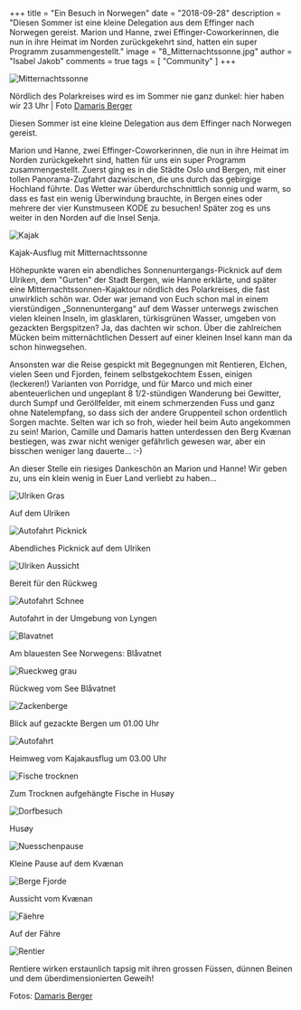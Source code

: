 +++
title = "Ein Besuch in Norwegen"
date = "2018-09-28"
description = "Diesen Sommer ist eine kleine Delegation aus dem Effinger nach Norwegen gereist. Marion und Hanne, zwei Effinger-Coworkerinnen, die nun in ihre Heimat im Norden zurückgekehrt sind, hatten ein super Programm zusammengestellt."
image = "8_Mitternachtssonne.jpg"
author = "Isabel Jakob"
comments = true
tags = [ "Community" ]
+++

![Mitternachtssonne](8_Mitternachtssonne.jpg)
<p class="image-caption">
  Nördlich des Polarkreises wird es im Sommer nie ganz dunkel: hier haben wir 23 Uhr | Foto <a href="http://www.dmrsbrgr.com/">Damaris Berger</a>
</p>

Diesen Sommer ist eine kleine Delegation aus dem Effinger nach Norwegen gereist.

Marion und Hanne, zwei Effinger-Coworkerinnen, die nun in ihre Heimat im Norden zurückgekehrt sind, hatten für uns ein super Programm zusammengestellt. Zuerst ging es in die Städte Oslo und Bergen, mit einer tollen Panorama-Zugfahrt dazwischen, die uns durch das gebirgige Hochland führte. Das Wetter war überdurchschnittlich sonnig und warm, so dass es fast ein wenig Überwindung brauchte, in Bergen eines oder mehrere der vier Kunstmuseen KODE zu besuchen! Später zog es uns weiter in den Norden auf die Insel Senja.

![Kajak](9_Kajak.jpg)
<p class="image-caption">
  Kajak-Ausflug mit Mitternachtssonne
</p>

Höhepunkte waren ein abendliches Sonnenuntergangs-Picknick auf dem Ulriken, dem "Gurten" der Stadt Bergen, wie Hanne erklärte, und später eine Mitternachtssonnen-Kajaktour nördlich des Polarkreises, die fast unwirklich schön war. Oder war jemand von Euch schon mal in einem vierstündigen „Sonnenuntergang“ auf dem Wasser unterwegs zwischen vielen kleinen Inseln, im glasklaren, türkisgrünen Wasser, umgeben von gezackten Bergspitzen? Ja, das dachten wir schon. Über die zahlreichen Mücken beim mitternächtlichen Dessert auf einer kleinen Insel kann man da schon hinwegsehen.

Ansonsten war die Reise gespickt mit Begegnungen mit Rentieren, Elchen, vielen Seen und Fjorden, feinem selbstgekochtem Essen, einigen (leckeren!) Varianten von Porridge, und für Marco und mich einer abenteuerlichen und ungeplant 8 1/2-stündigen Wanderung bei Gewitter, durch Sumpf und Geröllfelder, mit einem schmerzenden Fuss und ganz ohne Natelempfang, so dass sich der andere Gruppenteil schon ordentlich Sorgen machte. Selten war ich so froh, wieder heil beim Auto angekommen zu sein! Marion, Camille und Damaris hatten unterdessen den Berg Kvænan bestiegen, was zwar nicht weniger gefährlich gewesen war, aber ein bisschen weniger lang dauerte... :-)

An dieser Stelle ein riesiges Dankeschön an Marion und Hanne! Wir geben zu, uns ein klein wenig in Euer Land verliebt zu haben…

![Ulriken Gras](1_Ulriken_Gras.jpg)
<p class="image-caption">
  Auf dem Ulriken
</p>

![Autofahrt Picknick](2_Ulriken_Picknick.jpg)
<p class="image-caption">
  Abendliches Picknick auf dem Ulriken
</p>

![Ulriken Aussicht](3_Ulriken_Aussicht.jpg)
<p class="image-caption">
  Bereit für den Rückweg
</p>

![Autofahrt Schnee](4_Autofahrt_Schnee.jpg)
<p class="image-caption">
  Autofahrt in der Umgebung von Lyngen
</p>

![Blavatnet](5_Blavatnet.jpg)
<p class="image-caption">
  Am blauesten See Norwegens: Blåvatnet
</p>

![Rueckweg grau](6_Rueckweg_grau.jpg)
<p class="image-caption">
  Rückweg vom See Blåvatnet
</p>

![Zackenberge](7_Zackenberge.jpg)
<p class="image-caption">
  Blick auf gezackte Bergen um 01.00 Uhr
</p>

![Autofahrt](10_Autofahrt1.jpg)
<p class="image-caption">
  Heimweg vom Kajakausflug um 03.00 Uhr
</p>

![Fische trocknen](11_Fische_trocknen.jpg)
<p class="image-caption">
  Zum Trocknen aufgehängte Fische in Husøy
</p>

![Dorfbesuch](12_Dorfbesuch.jpg)
<p class="image-caption">
  Husøy
</p>

![Nuesschenpause](13_Nuesschenpause.jpg)
<p class="image-caption">
  Kleine Pause auf dem Kvænan
</p>

![Berge Fjorde](14_Berge_Fjorde.jpg)
<p class="image-caption">
  Aussicht vom Kvænan
</p>

![Fäehre](15_Faehre.jpg)
<p class="image-caption">
  Auf der Fähre
</p>

![Rentier](16_Rentier.jpg)
<p class="image-caption">
  Rentiere wirken erstaunlich tapsig mit ihren grossen Füssen, dünnen Beinen und dem überdimensionierten Geweih!
</p>

Fotos: [Damaris Berger](http://www.dmrsbrgr.com/)
